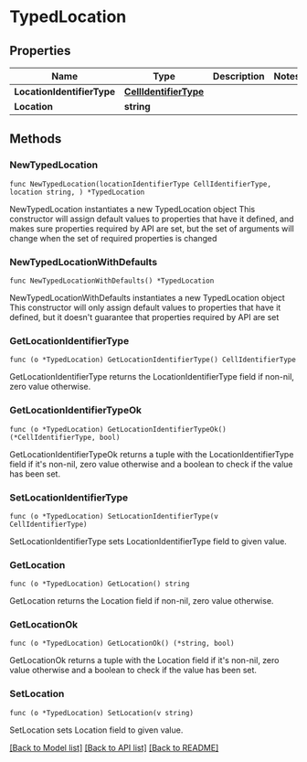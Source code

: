 # TypedLocation

## Properties

Name | Type | Description | Notes
------------ | ------------- | ------------- | -------------
**LocationIdentifierType** | [**CellIdentifierType**](CellIdentifierType.md) |  | 
**Location** | **string** |  | 

## Methods

### NewTypedLocation

`func NewTypedLocation(locationIdentifierType CellIdentifierType, location string, ) *TypedLocation`

NewTypedLocation instantiates a new TypedLocation object
This constructor will assign default values to properties that have it defined,
and makes sure properties required by API are set, but the set of arguments
will change when the set of required properties is changed

### NewTypedLocationWithDefaults

`func NewTypedLocationWithDefaults() *TypedLocation`

NewTypedLocationWithDefaults instantiates a new TypedLocation object
This constructor will only assign default values to properties that have it defined,
but it doesn't guarantee that properties required by API are set

### GetLocationIdentifierType

`func (o *TypedLocation) GetLocationIdentifierType() CellIdentifierType`

GetLocationIdentifierType returns the LocationIdentifierType field if non-nil, zero value otherwise.

### GetLocationIdentifierTypeOk

`func (o *TypedLocation) GetLocationIdentifierTypeOk() (*CellIdentifierType, bool)`

GetLocationIdentifierTypeOk returns a tuple with the LocationIdentifierType field if it's non-nil, zero value otherwise
and a boolean to check if the value has been set.

### SetLocationIdentifierType

`func (o *TypedLocation) SetLocationIdentifierType(v CellIdentifierType)`

SetLocationIdentifierType sets LocationIdentifierType field to given value.


### GetLocation

`func (o *TypedLocation) GetLocation() string`

GetLocation returns the Location field if non-nil, zero value otherwise.

### GetLocationOk

`func (o *TypedLocation) GetLocationOk() (*string, bool)`

GetLocationOk returns a tuple with the Location field if it's non-nil, zero value otherwise
and a boolean to check if the value has been set.

### SetLocation

`func (o *TypedLocation) SetLocation(v string)`

SetLocation sets Location field to given value.



[[Back to Model list]](../README.md#documentation-for-models) [[Back to API list]](../README.md#documentation-for-api-endpoints) [[Back to README]](../README.md)


